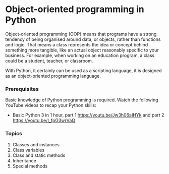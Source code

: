 # Object-oriented programming in Python

Object-oriented programming (OOP) means that programs have a strong tendency of being organised around data, or objects, rather than functions and logic. That means a class represents the idea or concept behind something more tangible, like an actual object reasonably specific to your business. For example, when working on an education program, a class could be a student, teacher, or classroom.

With Python, it certainly can be used as a scripting language, it is designed as an object-oriented programming language.

### Prerequisites
Basic knowledge of Python programming is required. Watch the following YouTube videos to recap your Python skills:
- Basic Python 3 in 1 hour, part 1 https://youtu.be/Jw3h06aIHYk and part 2 https://youtu.be/I_fpG3wrVaQ

### Topics
1. Classes and instances
2. Class variables
3. Class and static methods
4. Inheritance
5. Special methods
